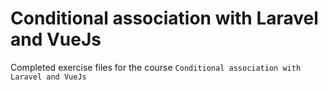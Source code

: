 # Conditional association with Laravel and VueJs

Completed exercise files for the course `Conditional association with Laravel and VueJs`

